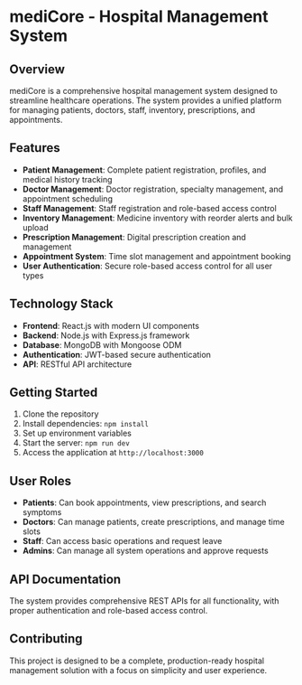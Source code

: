 # mediCore - Hospital Management System

## Overview
mediCore is a comprehensive hospital management system designed to streamline healthcare operations. The system provides a unified platform for managing patients, doctors, staff, inventory, prescriptions, and appointments.

## Features
- **Patient Management**: Complete patient registration, profiles, and medical history tracking
- **Doctor Management**: Doctor registration, specialty management, and appointment scheduling
- **Staff Management**: Staff registration and role-based access control
- **Inventory Management**: Medicine inventory with reorder alerts and bulk upload
- **Prescription Management**: Digital prescription creation and management
- **Appointment System**: Time slot management and appointment booking
- **User Authentication**: Secure role-based access control for all user types

## Technology Stack
- **Frontend**: React.js with modern UI components
- **Backend**: Node.js with Express.js framework
- **Database**: MongoDB with Mongoose ODM
- **Authentication**: JWT-based secure authentication
- **API**: RESTful API architecture

## Getting Started
1. Clone the repository
2. Install dependencies: `npm install`
3. Set up environment variables
4. Start the server: `npm run dev`
5. Access the application at `http://localhost:3000`

## User Roles
- **Patients**: Can book appointments, view prescriptions, and search symptoms
- **Doctors**: Can manage patients, create prescriptions, and manage time slots
- **Staff**: Can access basic operations and request leave
- **Admins**: Can manage all system operations and approve requests

## API Documentation
The system provides comprehensive REST APIs for all functionality, with proper authentication and role-based access control.

## Contributing
This project is designed to be a complete, production-ready hospital management solution with a focus on simplicity and user experience.
